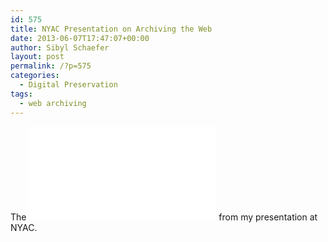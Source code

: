 ```yaml
---
id: 575
title: NYAC Presentation on Archiving the Web
date: 2013-06-07T17:47:07+00:00
author: Sibyl Schaefer
layout: post
permalink: /?p=575
categories:
  - Digital Preservation
tags:
  - web archiving
---
```

The ![slides](/wp-content/uploads/2013/06/NYAC.html) from my presentation at NYAC.
